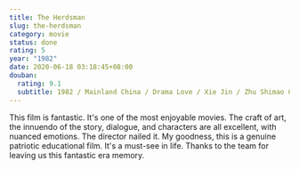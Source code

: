 ```yaml
---
title: The Herdsman
slug: the-herdsman
category: movie
status: done
rating: 5
year: "1982"
date: 2020-06-18 03:18:45+08:00
douban:
  rating: 9.1
  subtitle: 1982 / Mainland China / Drama Love / Xie Jin / Zhu Shimao Cong Shan
---
```


This film is fantastic. It's one of the most enjoyable movies. The craft of art, the innuendo of the story, dialogue, and characters are all excellent, with nuanced emotions. The director nailed it. My goodness, this is a genuine patriotic educational film. It's a must-see in life. Thanks to the team for leaving us this fantastic era memory.
